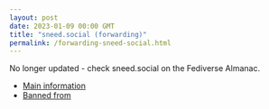 ```yaml
---
layout: post
date: 2023-01-09 00:00 GMT
title: "sneed.social (forwarding)"
permalink: /forwarding-sneed-social.html
---
```


No longer updated - check sneed.social on the Fediverse Almanac.

* [Main information](https://www.fediversealmanac.com/api/v1/instances/sneed.social)
* [Banned from](https://www.fediversealmanac.com/api/v1/instances/sneed.social/banned_from)

